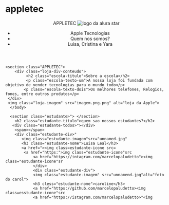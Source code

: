 # appletec
<!DOCTYPE html>
<html lang="pt-br">
<head>
    <meta charset="UTF-8">
    <meta http-equiv="X-UA-Compatible" content="IE=edge">
    <meta name="viewport" content="width=device-width, initial-scale=1.0">
    <title>APPLETEC</title>
    <link rel="stylesheet" href="style.css">
</head>
<body>
    <header class="cabecalho">
        <hl>APPLETEC</hl>
        <img class="cabecalho-imagem" src="Captura de tela 2024-03-04 094159.png"alt="logo da alura star">
        <ul class="cabecalho-lista">
                <li class="cabecalho-imagem-item">Apple Tecnologias</li>
                <li>Quem nos somos?</li>
                <li>Luisa, Cristina e Yara</li>
        </ul>
    </header>
            
    <section class="APPLETEC">
        <div class="loja-div-conteudo">
             <h2 class="escola-titulo">Sobre a escola</h2>
             <p class="escola-texto-um">A nossa loja foi fundada com objetivo de vender tecnologias para o mundo todo</p>
            <p class="escola-texto-dois">Os melhores telefones, Relogios, fones, entre outros produtos</p>
     </div>
     <img class="loja-imagem" src="imagem.png.png" alt="loja da Apple">
      </body>
</html>

      <section class="estudante>"> </section>
        <h2 class="estudante-titulo">quem sao nossos estudantes?</h2>
       <div class="estudante-todos>"></div>      
        <span></span>
        <div class="estudante-div>"
           <img class="estudante-imagem"src="unnamed.jpg"
           <h3 class="estudante-nome">Luisa Leal</h3>
           <a href="><img class=estudante-icone src=
            <a href="https:">img class="estudante-icone"src
                <a href="https://intagram.com/marcelopaludetto"><img class="estudante-icone"sr
                </div>
                <div class="estudante-div">
                <img class="estudante-imagem" src="unnamend.jpg"alt="foto do carol">
                <h3 cless="estudante-nome">caroline</h3>
                <a href="https://github.com/marcelopaludetto><img class=esstudante-icone"src
                <a href="https://istagram.com/marcelopaludetto>"<img    
